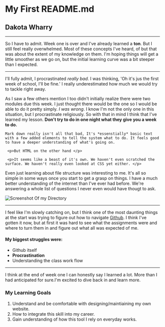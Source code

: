 # My First README.md
## Dakota Wharry
---
So I have to admit. Week one is over and I've already learned a **ton**. But I still feel really overwhelmed. Most of these concepts I've heard, of but that was about the extent of my knowledge on them. I'm hoping things will get a little smoother as we go on, but the initial learning curve was a bit steeper than I expected.

---
I'll fully admit, I procrastinated *really bad*. I was thinking, 'Oh it's jus the first week of school, I'll be fine.' I really underestimated how much we would try to tackle right away.

As I saw a few others mention I too didn't initially realize there were two modules due this week. I just thought there would be the one so I would be able to do it pretty simply. *I was wrong*. I know I'm not the only one in this situation, but I procrastinate religiously. So with that in mind I think that I've learned my lesson. **Don't try to do in one night what they give you a week to do.**

``` Mark down really isn't all that bad, It's *essenstially* basic text with a few added elements to tell the system what to do. It feels good to have a deeper understanding of what's going on.  ```

``` <p>But HTML on the other hand </p>```

``` <p>It seems like a beast of it's own. We haven't even scratched the surface. We haven't really even looked at CSS yet either. </p>```

Even just learning about file structure was interesting to me. It's all so simple in some ways once you start to get a grasp on things. I have a much better understanding of the internet than I've ever had before. We're answering a whole list of questions I never even would have thougt to ask.

![Screenshot Of my Directory](./images/screenshot-1.png)

---
I feel like I'm slowly catching on, but I think one of the most daunting things at the start was trying to figure out how to navigate [Github](https://github.com/). I think I've gotten it now, but at first it was hard to see what the assignments were and where to turn them in and figure out what all was expected of me.

#### My biggest struggles were:
- Github itself
- **Procrastination**
- Understanding the class work flow
---
I think at the end of week one I can honestly say I learned a lot. More than I had anticipated for sure.I'm excited to dive back in and learn more.
### My Learning Goals
1. Understand and be comfortable with designing/maintiaining my own website.
2. How to integrate this skill into my career.
3. Gain understanding of how this tool I rely on everyday works.

